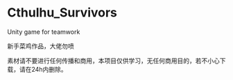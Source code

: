 # Cthulhu_Survivors
Unity game for teamwork

新手菜鸡作品，大佬勿喷

素材请不要进行任何传播和商用，本项目仅供学习，无任何商用目的，若不小心下载，请在24h内删除。
